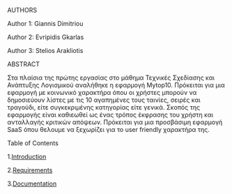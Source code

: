 



AUTHORS

Author 1: Giannis Dimitriou

Author 2: Evripidis Gkarlas

Author 3: Stelios Arakliotis 


ABSTRACT

Στα πλαίσια της πρώτης εργασίας στο μάθημα Τεχνικές Σχεδίασης και Ανάπτυξης Λογισμικού αναλήθηκε η εφαρμογή Mytop10.
Πρόκειται για μια εφαρμογή με κοινωνικό χαρακτήρα όπου οι χρήστες μπορούν να δημοσιεύουν λίστες με τις 10 αγαπημένες τους
ταινίες, σειρές και τραγούδι, είτε συγκεκριμένης κατηγορίας είτε γενικά.
Σκοπός της εφαρμογής είναι καθιεωθεί ως ένας τρόπος έκφρασης του χρήστη και ανταλλαγής κριτικών απόψεων.
Πρόκειται για μια προσβάσιμη εφαρμογή SaaS όπου θελουμε να ξεχωρίζει για το user friendly χαρακτήρα της.


Table of Contents

1.[Introduction](https://github.com/SteliosArakliotis/ErgasiaKyrCha/blob/master/documentation/intro.md)

2.[Requirements](https://github.com/SteliosArakliotis/ErgasiaKyrCha/tree/master/requirements)

3.[Documentation](https://github.com/SteliosArakliotis/ErgasiaKyrCha/tree/master/documentation)







